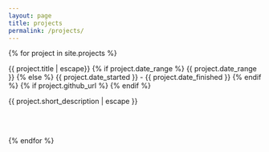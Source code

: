 ```yaml
---
layout: page
title: projects
permalink: /projects/
---
```

{% for project in site.projects %}
<div class="project-summary">
	<p class="project-header">
		<!-- <a href="{{ project.github_url }}">{{ project.title | escape }}</a> -->
		{{ project.title | escape}}
		{% if project.date_range %}
			<span class="project-meta">{{ project.date_range }}</span>
		{% else %}
			<span class="project-meta">{{ project.date_started }} - {{ project.date_finished }}</span>
		{% endif %}
		{% if project.github_url %}
			<a href="https://github.com/{{ project.github_url }}"><i class="fa fa-github"></i></a>
		{% endif %}
	</p>
	<p>{{ project.short_description | escape }}</p>
	<br><br>
</div>

{% endfor %}